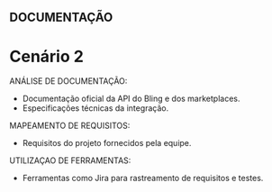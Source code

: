 ## DOCUMENTAÇÃO
<html>
    <head>
    <h1>Cenário 2 </h1> </head>
    <body> 

 
ANÁLISE DE DOCUMENTAÇÃO:
- Documentação oficial da API do Bling e dos marketplaces.
- Especificações técnicas da integração.

MAPEAMENTO DE REQUISITOS:
- Requisitos do projeto fornecidos pela equipe.

UTILIZAÇAO DE FERRAMENTAS:
- Ferramentas como Jira para rastreamento de requisitos e testes.